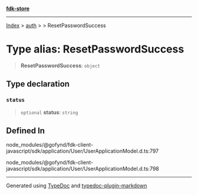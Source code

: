 [**fdk-store**](../../../README.md)
***

[Index](../../../API.md) > [auth](../../README.md) > [<internal>](../README.md) > ResetPasswordSuccess

# Type alias: ResetPasswordSuccess

> **ResetPasswordSuccess**: `object`

## Type declaration

### `status`

> `optional` **status**: `string`

## Defined In

node\_modules/@gofynd/fdk-client-javascript/sdk/application/User/UserApplicationModel.d.ts:797

node\_modules/@gofynd/fdk-client-javascript/sdk/application/User/UserApplicationModel.d.ts:798

***
Generated using [TypeDoc](https://typedoc.org/) and [typedoc-plugin-markdown](https://www.npmjs.com/package/typedoc-plugin-markdown)
